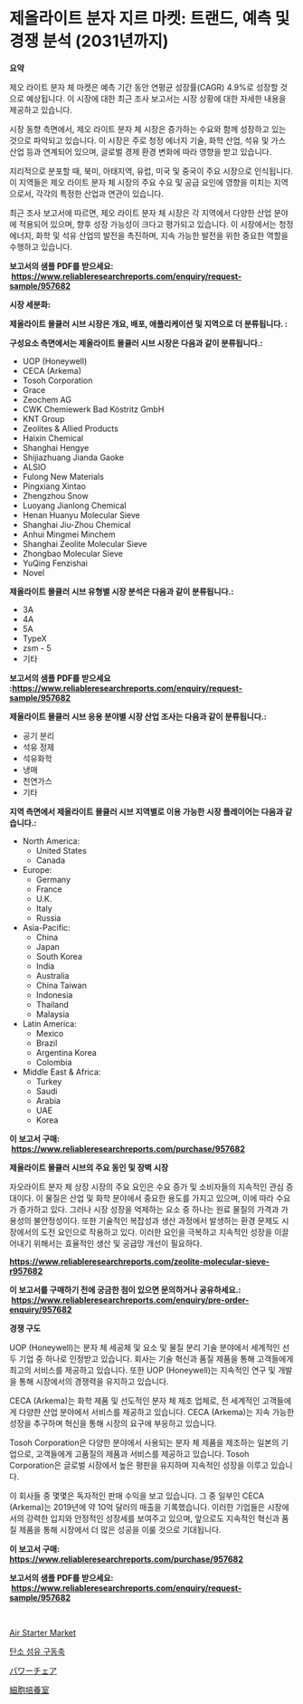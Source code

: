<p><h1>제올라이트 분자 지르 마켓: 트랜드, 예측 및 경쟁 분석 (2031년까지)</h1></p><p><strong>요약</strong></p>
<p><p>제오 라이트 분자 체 마켓은 예측 기간 동안 연평균 성장률(CAGR) 4.9%로 성장할 것으로 예상됩니다. 이 시장에 대한 최근 조사 보고서는 시장 상황에 대한 자세한 내용을 제공하고 있습니다.</p><p>시장 동향 측면에서, 제오 라이트 분자 체 시장은 증가하는 수요와 함께 성장하고 있는 것으로 파악되고 있습니다. 이 시장은 주로 청정 에너지 기술, 화학 산업, 석유 및 가스 산업 등과 연계되어 있으며, 글로벌 경제 환경 변화에 따라 영향을 받고 있습니다.</p><p>지리적으로 분포할 때, 북미, 아태지역, 유럽, 미국 및 중국이 주요 시장으로 인식됩니다. 이 지역들은 제오 라이트 분자 체 시장의 주요 수요 및 공급 요인에 영향을 미치는 지역으로서, 각각의 특정한 산업과 연관이 있습니다.</p><p>최근 조사 보고서에 따르면, 제오 라이트 분자 체 시장은 각 지역에서 다양한 산업 분야에 적용되어 있으며, 향후 성장 가능성이 크다고 평가되고 있습니다. 이 시장에서는 청정 에너지, 화학 및 석유 산업의 발전을 촉진하며, 지속 가능한 발전을 위한 중요한 역할을 수행하고 있습니다.</p></p>
<p><strong>보고서의 샘플 PDF를 받으세요: &nbsp;<a href="https://www.reliableresearchreports.com/enquiry/request-sample/957682">https://www.reliableresearchreports.com/enquiry/request-sample/957682</a></strong></p>
<p><strong>시장 세분화:</strong></p>
<p><strong> 제올라이트 몰큘러 시브 시장은 개요, 배포, 애플리케이션 및 지역으로 더 분류됩니다. :</strong></p>
<p><strong>구성요소 측면에서는 제올라이트 몰큘러 시브 시장은 다음과 같이 분류됩니다.:</strong></p>
<p><ul><li>UOP (Honeywell)</li><li>CECA (Arkema)</li><li>Tosoh Corporation</li><li>Grace</li><li>Zeochem AG</li><li>CWK Chemiewerk Bad Köstritz GmbH</li><li>KNT Group</li><li>Zeolites & Allied Products</li><li>Haixin Chemical</li><li>Shanghai Hengye</li><li>Shijiazhuang Jianda Gaoke</li><li>ALSIO</li><li>Fulong New Materials</li><li>Pingxiang Xintao</li><li>Zhengzhou Snow</li><li>Luoyang Jianlong Chemical</li><li>Henan Huanyu Molecular Sieve</li><li>Shanghai Jiu-Zhou Chemical</li><li>Anhui Mingmei Minchem</li><li>Shanghai Zeolite Molecular Sieve</li><li>Zhongbao Molecular Sieve</li><li>YuQing Fenzishai</li><li>Novel</li></ul></p>
<p><strong> 제올라이트 몰큘러 시브 유형별 시장 분석은 다음과 같이 분류됩니다.:</strong></p>
<p><ul><li>3A</li><li>4A</li><li>5A</li><li>TypeX</li><li>zsm - 5</li><li>기타</li></ul></p>
<p><strong>보고서의 샘플 PDF를 받으세요 :<a href="https://www.reliableresearchreports.com/enquiry/request-sample/957682">https://www.reliableresearchreports.com/enquiry/request-sample/957682</a></strong></p>
<p><strong> 제올라이트 몰큘러 시브 응용 분야별 시장 산업 조사는 다음과 같이 분류됩니다.:</strong></p>
<p><ul><li>공기 분리</li><li>석유 정제</li><li>석유화학</li><li>냉매</li><li>천연가스</li><li>기타</li></ul></p>
<p><strong>지역 측면에서 제올라이트 몰큘러 시브 지역별로 이용 가능한 시장 플레이어는 다음과 같습니다.:</strong></p>
<p><ul>
    <li>
        North America:
        <ul>
            <li>United States</li>
            <li>Canada</li>
        </ul>
    </li>
    <li>
        Europe:
        <ul>
            <li>Germany</li>
            <li>France</li>
            <li>U.K.</li>
            <li>Italy</li>
            <li>Russia</li>
        </ul>
    </li>
    <li>
        Asia-Pacific:
        <ul>
            <li>China</li>
            <li>Japan</li>
            <li>South Korea</li>
            <li>India</li>
            <li>Australia</li>
            <li>China Taiwan</li>
            <li>Indonesia</li>
            <li>Thailand</li>
            <li>Malaysia</li>
        </ul>
    </li>
    <li>
        Latin America:
        <ul>
            <li>Mexico</li>
            <li>Brazil</li>
            <li>Argentina Korea</li>
            <li>Colombia</li>
        </ul>
    </li>
    <li>
        Middle East & Africa:
        <ul>
            <li>Turkey</li>
            <li>Saudi</li>
            <li>Arabia</li>
            <li>UAE</li>
            <li>Korea</li>
        </ul>
    </li>
    </ul></p>
<p><strong>이 보고서 구매: &nbsp;<a href="https://www.reliableresearchreports.com/purchase/957682">https://www.reliableresearchreports.com/purchase/957682</a></strong></p>
<p><strong>제올라이트 몰큘러 시브의 주요 동인 및 장벽 시장</strong></p>
<p><p>자오라이트 분자 체 상장 시장의 주요 요인은 수요 증가 및 소비자들의 지속적인 관심 증대이다. 이 물질은 산업 및 화학 분야에서 중요한 용도를 가지고 있으며, 이에 따라 수요가 증가하고 있다. 그러나 시장 성장을 억제하는 요소 중 하나는 원료 물질의 가격과 가용성의 불안정성이다. 또한 기술적인 복잡성과 생산 과정에서 발생하는 환경 문제도 시장에서의 도전 요인으로 작용하고 있다. 이러한 요인을 극복하고 지속적인 성장을 이끌어내기 위해서는 효율적인 생산 및 공급망 개선이 필요하다.</p></p>
<p><strong><a href="https://www.reliableresearchreports.com/zeolite-molecular-sieve-r957682">https://www.reliableresearchreports.com/zeolite-molecular-sieve-r957682</a></strong></p>
<p><strong>이 보고서를 구매하기 전에 궁금한 점이 있으면 문의하거나 공유하세요.: &nbsp;<a href="https://www.reliableresearchreports.com/enquiry/pre-order-enquiry/957682">https://www.reliableresearchreports.com/enquiry/pre-order-enquiry/957682</a></strong></p>
<p><strong>경쟁 구도</strong></p>
<p><p>UOP (Honeywell)는 분자 체 세공체 및 요소 및 물질 분리 기술 분야에서 세계적인 선두 기업 중 하나로 인정받고 있습니다. 회사는 기술 혁신과 품질 제품을 통해 고객들에게 최고의 서비스를 제공하고 있습니다. 또한 UOP (Honeywell)는 지속적인 연구 및 개발을 통해 시장에서의 경쟁력을 유지하고 있습니다.</p><p>CECA (Arkema)는 화학 제품 및 선도적인 분자 체 제조 업체로, 전 세계적인 고객들에게 다양한 산업 분야에서 서비스를 제공하고 있습니다. CECA (Arkema)는 지속 가능한 성장을 추구하며 혁신을 통해 시장의 요구에 부응하고 있습니다.</p><p>Tosoh Corporation은 다양한 분야에서 사용되는 분자 체 제품을 제조하는 일본의 기업으로, 고객들에게 고품질의 제품과 서비스를 제공하고 있습니다. Tosoh Corporation은 글로벌 시장에서 높은 평판을 유지하며 지속적인 성장을 이루고 있습니다.</p><p>이 회사들 중 몇몇은 독자적인 판매 수익을 보고 있습니다. 그 중 일부인 CECA (Arkema)는 2019년에 약 10억 달러의 매출을 기록했습니다. 이러한 기업들은 시장에서의 강력한 입지와 안정적인 성장세를 보여주고 있으며, 앞으로도 지속적인 혁신과 품질 제품을 통해 시장에서 더 많은 성공을 이룰 것으로 기대됩니다.</p></p>
<p><strong>이 보고서 구매: &nbsp; <a href="https://www.reliableresearchreports.com/purchase/957682">https://www.reliableresearchreports.com/purchase/957682</a></strong></p>
<p><strong>보고서의 샘플 PDF를 받으세요: &nbsp;<a href="https://www.reliableresearchreports.com/enquiry/request-sample/957682">https://www.reliableresearchreports.com/enquiry/request-sample/957682</a></strong><strong></strong></p>
<p>&nbsp;</p>
<p><p><a href="https://github.com/ChiragRP21/Market-Research-Report-List-4/blob/main/air-starter-market.md">Air Starter Market</a></p><p><a href="https://medium.com/@heisenberg6587768/%ED%83%84%EC%86%8C-%EC%84%AC%EC%9C%A0-%EB%93%9C%EB%9D%BC%EC%9D%B4%EB%B8%8C%EC%83%A4%ED%94%84%ED%8A%B8-%EC%8B%9C%EC%9E%A5-%EB%B6%84%EC%84%9D-%EA%B8%80%EB%A1%9C%EB%B2%8C-%EC%82%B0%EC%97%85-%EC%A0%84%EB%A7%9D%EA%B3%BC-%EC%98%88%EC%B8%A1-2024%EB%85%84%EB%B6%80%ED%84%B0-2031%EB%85%84%EA%B9%8C%EC%A7%80-c246eb964ca1">탄소 섬유 구동축</a></p><p><a href="https://medium.com/@clairhane2018/%E3%83%91%E3%83%AF%E3%83%BC%E3%83%81%E3%82%A7%E3%82%A2%E3%81%AE%E5%B8%82%E5%A0%B4%E3%82%B7%E3%82%A7%E3%82%A2%E3%81%AE%E9%80%B2%E5%8C%96%E3%81%A8%E5%B8%82%E5%A0%B4%E6%88%90%E9%95%B7%E3%83%88%E3%83%AC%E3%83%B3%E3%83%89-2024%E5%B9%B4-2031%E5%B9%B4-3f0b94b6b62b">パワーチェア</a></p><p><a href="https://medium.com/@linabernier2023/%E7%B4%B0%E8%83%9E%E5%9F%B9%E9%A4%8A%E3%83%81%E3%83%A3%E3%83%B3%E3%83%90%E3%83%BC%E5%B8%82%E5%A0%B4-%E7%A8%AE%E9%A1%9E-%E7%94%A8%E9%80%94-%E3%81%8A%E3%82%88%E3%81%B3%E5%9C%B0%E7%90%86%E3%81%AB%E3%82%88%E3%82%8B%E5%8C%85%E6%8B%AC%E7%9A%84%E8%A9%95%E4%BE%A1-1232ce15de7b">細胞培養室</a></p></p>
